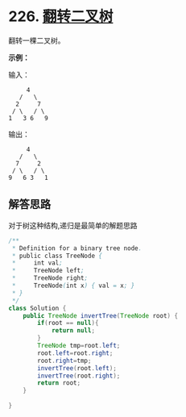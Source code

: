 # 226. [翻转二叉树](https://leetcode-cn.com/problems/invert-binary-tree/description/)

翻转一棵二叉树。

**示例：**

输入：

```
     4
   /   \
  2     7
 / \   / \
1   3 6   9
```

输出：

```
     4
   /   \
  7     2
 / \   / \
9   6 3   1
```

## 解答思路

对于树这种结构,递归是最简单的解题思路

```java
/**
 * Definition for a binary tree node.
 * public class TreeNode {
 *     int val;
 *     TreeNode left;
 *     TreeNode right;
 *     TreeNode(int x) { val = x; }
 * }
 */
class Solution {
    public TreeNode invertTree(TreeNode root) {
        if(root == null){
            return null;
        }
        TreeNode tmp=root.left;
        root.left=root.right;
        root.right=tmp;
        invertTree(root.left);
        invertTree(root.right);
        return root;
    }
    
}
```
